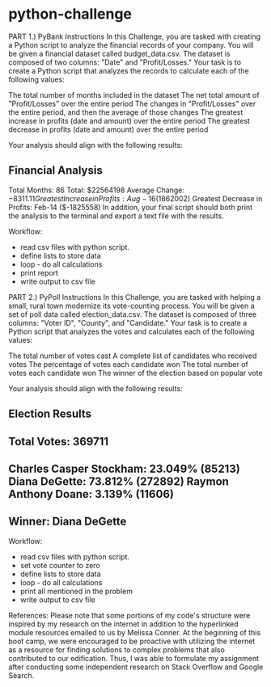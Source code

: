 # python-challenge


PART 1.) PyBank Instructions
In this Challenge, you are tasked with creating a Python script to analyze the financial records of your company. You will be given a financial dataset called budget_data.csv. The dataset is composed of two columns: "Date" and "Profit/Losses." Your task is to create a Python script that analyzes the records to calculate each of the following values:
   
   The total number of months included in the dataset
   The net total amount of "Profit/Losses" over the entire period
   The changes in "Profit/Losses" over the entire period, and then the average of those changes
   The greatest increase in profits (date and amount) over the entire period
   The greatest decrease in profits (date and amount) over the entire period
   
Your analysis should align with the following results:

Financial Analysis
----------------------------
Total Months: 86
Total: $22564198
Average Change: $-8311.11
Greatest Increase in Profits: Aug-16 ($1862002)
Greatest Decrease in Profits: Feb-14 ($-1825558)
In addition, your final script should both print the analysis to the terminal and export a text file with the results.

Workflow:
- read csv files with python script.
- define lists to store data
- loop - do all calculations
- print report
- write output to csv file






PART 2.) PyPoll Instructions
In this Challenge, you are tasked with helping a small, rural town modernize its vote-counting process.
You will be given a set of poll data called election_data.csv. The dataset is composed of three columns: "Voter ID", "County", and "Candidate." Your task is to create a Python script that analyzes the votes and calculates each of the following values:

   The total number of votes cast
   A complete list of candidates who received votes
   The percentage of votes each candidate won
   The total number of votes each candidate won
   The winner of the election based on popular vote

Your analysis should align with the following results:

Election Results
-------------------------
Total Votes: 369711
-------------------------
Charles Casper Stockham: 23.049% (85213)
Diana DeGette: 73.812% (272892)
Raymon Anthony Doane: 3.139% (11606)
-------------------------
Winner: Diana DeGette
-------------------------

Workflow:
- read csv files with python script.
- set vote counter to zero
- define lists to store data
- loop - do all calculations
- print all mentioned in the problem
- write output to csv file




References: 
Please note that some portions of my code's structure were inspired by my research on the internet in addition to the hyperlinked module resources emailed to us by Melissa Conner. At the beginning of this boot camp, we were encouraged to be proactive with utilizing the internet as a resource for finding solutions to complex problems that also contributed to our edification. Thus, I was able to formulate my assignment after conducting some independent research on Stack Overflow and Google Search.
